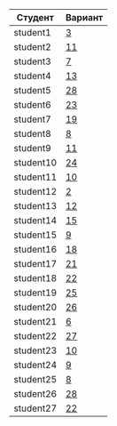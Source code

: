 | **Студент** | **Вариант**|
|-------------|------------|
| student1 | [3](./tasks/3) |
| student2 | [11](./tasks/11) |
| student3 | [7](./tasks/7) |
| student4 | [13](./tasks/13) |
| student5 | [28](./tasks/28) |
| student6 | [23](./tasks/23) |
| student7 | [19](./tasks/19) |
| student8 | [8](./tasks/8) |
| student9 | [11](./tasks/11) |
| student10 | [24](./tasks/24) |
| student11 | [10](./tasks/10) |
| student12 | [2](./tasks/2) |
| student13 | [12](./tasks/12) |
| student14 | [15](./tasks/15) |
| student15 | [9](./tasks/9) |
| student16 | [18](./tasks/18) |
| student17 | [21](./tasks/21) |
| student18 | [22](./tasks/22) |
| student19 | [25](./tasks/25) |
| student20 | [26](./tasks/26) |
| student21 | [6](./tasks/6) |
| student22 | [27](./tasks/27) |
| student23 | [10](./tasks/10) |
| student24 | [9](./tasks/9) |
| student25 | [8](./tasks/8) |
| student26 | [28](./tasks/28) |
| student27 | [22](./tasks/22) |
